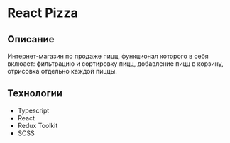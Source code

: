 # React Pizza

## Описание

Интернет-магазин по продаже пицц, функционал которого в себя вклюает: фильтрацию и сортировку пицц, добавление пицц в корзину, отрисовка отдельно каждой пиццы.


## Технологии

* Typescript
* React
* Redux Toolkit
* SCSS

